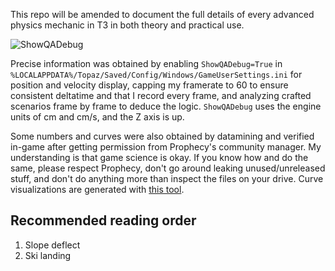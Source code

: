 This repo will be amended to document the full details of every advanced physics mechanic in T3 in both theory and practical use.

![ShowQADebug](https://github.com/AltimorTASDK/tribes3-advanced-physics/assets/4999944/4a16dfc9-c607-45d4-bb47-8ab85c64b924)

Precise information was obtained by enabling `ShowQADebug=True` in `%LOCALAPPDATA%/Topaz/Saved/Config/Windows/GameUserSettings.ini` for position and velocity display, capping my framerate to 60 to ensure consistent deltatime and that I record every frame, and analyzing crafted scenarios frame by frame to deduce the logic. `ShowQADebug` uses the engine units of cm and cm/s, and the Z axis is up.

Some numbers and curves were also obtained by datamining and verified in-game after getting permission from Prophecy's community manager. My understanding is that game science is okay. If you know how and do the same, please respect Prophecy, don't go around leaking unused/unreleased stuff, and don't do anything more than inspect the files on your drive. Curve visualizations are generated with [this tool](https://github.com/AltimorTASDK/ue-curve-graph).

## Recommended reading order
1. Slope deflect
2. Ski landing
